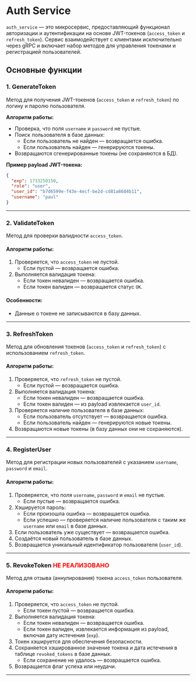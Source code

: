 # Auth Service

`auth_service` — это микросервис, предоставляющий функционал авторизации и аутентификации на основе JWT-токенов (`access_token` и `refresh_token`). Сервис взаимодействует с клиентами исключительно через gRPC и включает набор методов для управления токенами и регистрацией пользователей.

## Основные функции

### 1. **GenerateToken**
Метод для получения JWT-токенов (`access_token` и `refresh_token`) по логину и паролю пользователя.

**Алгоритм работы:**
- Проверка, что поля `username` и `password` не пустые.
- Поиск пользователя в базе данных:
  - Если пользователь не найден — возвращается ошибка.
  - Если пользователь найден — генерируются токены.
- Возвращаются сгенерированные токены (не сохраняются в БД).

**Пример payload JWT-токена:**
```json
{
  "exp": 1733250150,
  "role": "user",
  "user_id": "b7d6599e-f43e-4ecf-be2d-cd81a8684b11",
  "username": "paul"
}
```
---

### 2. **ValidateToken**

Метод для проверки валидности `access_token`.

#### Алгоритм работы:
1. Проверяется, что `access_token` не пустой.
   - Если пустой — возвращается ошибка.
2. Выполняется валидация токена:
   - Если токен невалиден — возвращается ошибка.
   - Если токен валиден — возвращается статус `OK`.

#### Особенности:
- Данные о токене не записываются в базу данных.

---

### 3. **RefreshToken**

Метод для обновления токенов (`access_token` и `refresh_token`) с использованием `refresh_token`.

#### Алгоритм работы:
1. Проверяется, что `refresh_token` не пустой.
   - Если пустой — возвращается ошибка.
2. Выполняется валидация токена:
   - Если токен невалиден — возвращается ошибка.
   - Если токен валиден — из payload извлекается `user_id`.
3. Проверяется наличие пользователя в базе данных:
   - Если пользователь отсутствует — возвращается ошибка.
   - Если пользователь найден — генерируются новые токены.
4. Возвращаются новые токены (в базу данных они не сохраняются).

---

### 4. **RegisterUser** 

Метод для регистрации новых пользователей с указанием `username`, `password` и `email`.

#### Алгоритм работы:
1. Проверяется, что поля `username`, `password` и `email` не пустые.
   - Если пустые — возвращается ошибка.
2. Хэшируется пароль:
   - Если произошла ошибка — возвращается ошибка.
   - Если успешно — проверяется наличие пользователя с таким же `username` или `email` в базе данных.
3. Если пользователь уже существует — возвращается ошибка.
4. Создаётся новый пользователь в базе данных.
5. Возвращается уникальный идентификатор пользователя (`user_id`).

---

### 5. **RevokeToken** <b><font color="red">НЕ РЕАЛИЗОВАНО</font></b>

Метод для отзыва (аннулирования) токена `access_token` пользователя.

#### Алгоритм работы:
1. Проверяется, что `access_token` не пустой.
   - Если токен пустой — возвращается ошибка.
2. Выполняется валидация токена:
   - Если токен невалиден — возвращается ошибка.
   - Если токен валиден, извлекается информация из payload, включая дату истечения (`exp`).
3. Токен хэшируется для обеспечения безопасности.
4. Сохраняется хэшированное значение токена и дата истечения в таблице `revoked_tokens` в базе данных.
   - Если сохранение не удалось — возвращается ошибка.
5. Возвращается флаг успеха или неудачи.

---